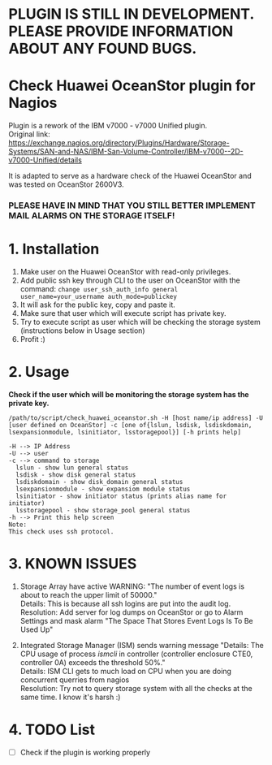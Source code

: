 # PLUGIN IS STILL IN DEVELOPMENT. PLEASE PROVIDE INFORMATION ABOUT ANY FOUND BUGS.

# Check Huawei OceanStor plugin for Nagios
Plugin is a rework of the IBM v7000 - v7000 Unified plugin.\
Original link:\
https://exchange.nagios.org/directory/Plugins/Hardware/Storage-Systems/SAN-and-NAS/IBM-San-Volume-Controller/IBM-v7000--2D-v7000-Unified/details

It is adapted to serve as a hardware check of the Huawei OceanStor and was tested on OceanStor 2600V3.

### PLEASE HAVE IN MIND THAT YOU STILL BETTER IMPLEMENT MAIL ALARMS ON THE STORAGE ITSELF!

# 1. Installation
1. Make user on the Huawei OceanStor with read-only privileges.
2. Add public ssh key through CLI to the user on OceanStor with the command: ```change user_ssh_auth_info general user_name=your_username auth_mode=publickey```
3. It will ask for the public key, copy and paste it.
4. Make sure that user which will execute script has private key.
5. Try to execute script as user which will be checking the storage system (instructions below in Usage section)
6. Profit :)

# 2. Usage
**Check if the user which will be monitoring the storage system has the private key.**

```
/path/to/script/check_huawei_oceanstor.sh -H [host name/ip address] -U [user defined on OceanStor] -c [one of{lslun, lsdisk, lsdiskdomain, lsexpansionmodule, lsinitiator, lsstoragepool}] [-h prints help]

-H --> IP Address
-U --> user
-c --> command to storage
  lslun - show lun general status
  lsdisk - show disk general status
  lsdiskdomain - show disk_domain general status
  lsexpansionmodule - show expansiom module status
  lsinitiator - show initiator status (prints alias name for initiator)
  lsstoragepool - show storage_pool general status
-h --> Print this help screen
Note:
This check uses ssh protocol.
```
# 3. KNOWN ISSUES
1. Storage Array have active WARNING: "The number of event logs is about to reach the upper limit of 50000."\
Details: This is because all ssh logins are put into the audit log.\
Resolution: Add server for log dumps on OceanStor or go to Alarm Settings and mask alarm "The Space That Stores Event Logs Is To Be Used Up"


2. Integrated Storage Manager (ISM) sends warning message "Details: The CPU usage of process *ismcli* in controller (controller enclosure CTE0, controller 0A) exceeds the threshold 50%."\
Details: ISM CLI gets to much load on CPU when you are doing concurrent querries from nagios\
Resolution: Try not to query storage system with all the checks at the same time. I know it's harsh :)

# 4. TODO List
- [ ] Check if the plugin is working properly
